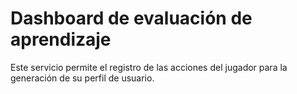 # Dashboard de evaluación de aprendizaje

Este servicio permite el registro de las acciones del jugador para la generación de su perfil de usuario.
